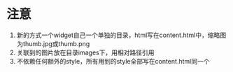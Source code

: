 # 注意
1. 新的方式一个widget自己一个单独的目录，html写在content.html中，缩略图为thumb.jpg或thumb.png
2. 关联到的图片放在目录images下，用相对路径引用
3. 不依赖任何额外的style，所有用到的style全部写在content.html同一个<style>中，<style>后紧跟正文html

# 可参考链接
1. [http://www.paulund.co.uk/html-email-boilerplate](http://www.paulund.co.uk/html-email-boilerplate)
2. [http://www.jb51.net/web/355537.html](http://www.jb51.net/web/355537.html)
3. [http://designscrazed.org/best-responsive-html-email-templates/](http://designscrazed.org/best-responsive-html-email-templates)
